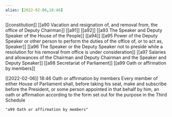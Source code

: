 ```yaml
---
alias: [2022-02-06,18:46]
---
```

[[constitution]] [[a90 Vacation and resignation of, and removal from, the office of Deputy Chairman]] [[a91]] [[a92]] [[a93 The Speaker and Deputy Speaker of the House of the People]] [[a94]] [[a95 Power of the Deputy Speaker or other person to perform the duties of the office of, or to act as, Speaker]] [[a96 The Speaker or the Deputy Speaker not to preside while a resolution for his removal from office is under consideration]] [[a97 Salaries and allowances of the Chairman and Deputy Chairman and the Speaker and Deputy Speaker]] [[a98 Secretariat of Parliament]] [[a99 Oath or affirmation by members]]

[[2022-02-06]] 18:46
Oath or affirmation by members Every member of either House of Parliament shall, before taking his seat, make and subscribe before the President, or some person appointed in that behalf by him, an oath or affirmation according to the form set out for the purpose in the Third Schedule
```query 2022-04-06 16:55
"a99 Oath or affirmation by members"
```